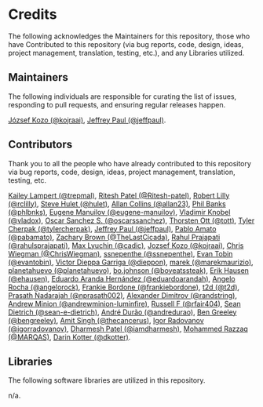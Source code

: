# Credits

The following acknowledges the Maintainers for this repository, those who have Contributed to this repository (via bug reports, code, design, ideas, project management, translation, testing, etc.), and any Libraries utilized.

## Maintainers

The following individuals are responsible for curating the list of issues, responding to pull requests, and ensuring regular releases happen.

[József Kozo (@kojraai)](https://github.com/kojraai), [Jeffrey Paul (@jeffpaul)](https://github.com/jeffpaul).

## Contributors

Thank you to all the people who have already contributed to this repository via bug reports, code, design, ideas, project management, translation, testing, etc.

[Kailey Lampert (@trepmal)](https://github.com/trepmal), [Ritesh Patel (@Ritesh-patel)](https://github.com/Ritesh-patel), [Robert Lilly (@rclilly)](https://github.com/rclilly), [Steve Hulet (@hulet)](https://github.com/hulet), [Allan Collins (@allan23)](https://github.com/allan23), [Phil Banks (@phlbnks)](https://github.com/phlbnks), [Eugene Manuilov (@eugene-manuilov)](https://github.com/eugene-manuilov), [Vladimir Knobel (@vladox)](https://github.com/vladox), [Oscar Sanchez S. (@oscarssanchez)](https://github.com/oscarssanchez), [Thorsten Ott (@tott)](https://github.com/tott), [Tyler Cherpak (@tylercherpak)](https://github.com/tylercherpak), [Jeffrey Paul (@jeffpaul)](https://github.com/jeffpaul), [Pablo Amato (@pabamato)](https://github.com/pabamato), [Zachary Brown (@TheLastCicada)](https://github.com/TheLastCicada), [Rahul Prajapati (@rahulsprajapati)](https://github.com/rahulsprajapati), [Max Lyuchin (@cadic)](https://github.com/cadic), [Jozsef Kozo (@kojraai)](https://github.com/kojraai), [Chris Wiegman (@ChrisWiegman)](https://github.com/ChrisWiegman), [ssnepenthe (@ssnepenthe)](https://github.com/ssnepenthe), [Evan Tobin (@evantobin)](https://github.com/evantobin), [Victor Dieppa Garriga (@dieppon)](https://github.com/dieppon), [marek (@marekmaurizio)](https://github.com/marekmaurizio), [planetahuevo (@planetahuevo)](https://github.com/planetahuevo), [bo.johnson (@boyeatssteak)](https://github.com/boyeatssteak), [Erik Hausen (@ehausen)](https://github.com/ehausen), [Eduardo Aranda Hernández (@eduardoarandah)](https://github.com/eduardoarandah), [Angelo Rocha (@angelorock)](https://github.com/angelorock), [Frankie Bordone (@frankiebordone)](https://github.com/frankiebordone), [t2d (@t2d)](https://github.com/t2d), [Prasath Nadarajah (@nprasath002)](https://github.com/nprasath002), [Alexander Dimitrov (@randstring)](https://github.com/randstring), [Andrew Minion (@andrewminion-luminfire)](https://github.com/andrewminion-luminfire), [Russell F (@rfair404)](https://github.com/rfair404), [Sean Dietrich (@sean-e-dietrich)](https://github.com/sean-e-dietrich), [André Durão (@andredurao)](https://github.com/andredurao), [Ben Greeley (@bengreeley)](https://github.com/bengreeley), [Amit Singh (@thecancerus)](https://github.com/thecancerus), [Igor Radovanov (@igorradovanov)](https://github.com/igorradovanov), [Dharmesh Patel (@iamdharmesh)](https://github.com/iamdharmesh), [Mohammed Razzaq (@MARQAS)](https://github.com/MARQAS), [Darin Kotter (@dkotter)](https://github.com/dkotter).

## Libraries

The following software libraries are utilized in this repository.

n/a.
